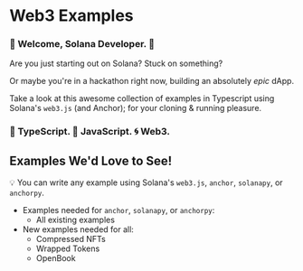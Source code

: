 # Web3 Examples

### :space_invader: Welcome, Solana Developer. :space_invader:

Are you just starting out on Solana? Stuck on something?

Or maybe you're in a hackathon right now, building an absolutely _epic_ dApp.

Take a look at this awesome collection of examples in Typescript using Solana's
`web3.js` (and Anchor); for your cloning & running pleasure.

### :large_blue_diamond: TypeScript. :large_orange_diamond: JavaScript. :cyclone: Web3.

## Examples We'd Love to See!

💡 You can write any example using Solana's `web3.js`, `anchor`, `solanapy`, or `anchorpy`.   
   

* Examples needed for `anchor`, `solanapy`, or `anchorpy`:
    * All existing examples
* New examples needed for all:
    * Compressed NFTs
    * Wrapped Tokens
    * OpenBook